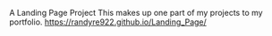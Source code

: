 A Landing Page Project
This makes up one part of my projects to my portfolio.
https://randyre922.github.io/Landing_Page/
